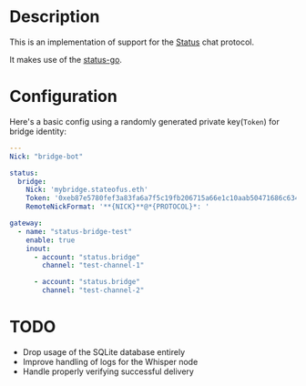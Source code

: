 # Description

This is an implementation of support for the [Status](https://status.im/) chat protocol.

It makes use of the [status-go](https://github.com/status-im/status-go).

# Configuration

Here's a basic config using a randomly generated private key(`Token`) for bridge identity:
```yaml
---
Nick: "bridge-bot"

status:
  bridge:
    Nick: 'mybridge.stateofus.eth'
    Token: '0xeb87e5780fef3a83fa6a7f5c19fb206715a66e1c10aab50471686c6347b1ede4'
    RemoteNickFormat: '**{NICK}**@*{PROTOCOL}*: '

gateway:
  - name: "status-bridge-test"
    enable: true
    inout:
      - account: "status.bridge"
        channel: "test-channel-1"

      - account: "status.bridge"
        channel: "test-channel-2"
```

# TODO

* Drop usage of the SQLite database entirely
* Improve handling of logs for the Whisper node
* Handle properly verifying successful delivery
